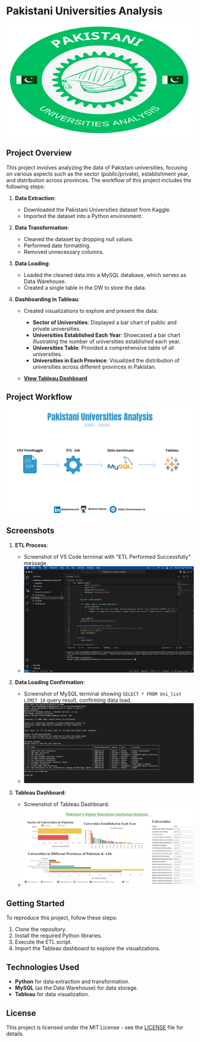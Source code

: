 # Pakistani Universities Analysis

<img src="https://github.com/Hanan-Nawaz/Pakistani_Universities_Analysis/blob/main/Supporting%20Material/logo.png" width="100%" height="300px"/>

## Project Overview

This project involves analyzing the data of Pakistani universities, focusing on various aspects such as the sector (public/private), establishment year, and distribution across provinces. The workflow of this project includes the following steps:

1. **Data Extraction**: 
   - Downloaded the Pakistani Universities dataset from Kaggle.
   - Imported the dataset into a Python environment.

2. **Data Transformation**:
   - Cleaned the dataset by dropping null values.
   - Performed date formatting.
   - Removed unnecessary columns.

3. **Data Loading**:
   - Loaded the cleaned data into a MySQL database, which serves as Data Warehouse.
   - Created a single table in the DW to store the data.

4. **Dashboarding in Tableau**:
   - Created visualizations to explore and present the data:
     - **Sector of Universities**: Displayed a bar chart of public and private universities.
     - **Universities Established Each Year**: Showcased a bar chart illustrating the number of universities established each year.
     - **Universities Table**: Provided a comprehensive table of all universities.
     - **Universities in Each Province**: Visualized the distribution of universities across different provinces in Pakistan.

   - **[View Tableau Dashboard](https://public.tableau.com/app/profile/abdul.hanan.nawaz/viz/Pakistani_Universities_Analysis/Dashboard1)**

## Project Workflow

![Workflow](https://github.com/Hanan-Nawaz/Pakistani_Universities_Analysis/blob/main/Supporting%20Material/workflow.png)

## Screenshots

1. **ETL Process**:
   - Screenshot of VS Code terminal with "ETL Performed Successfully" message.
   - ![ETL Success](https://github.com/Hanan-Nawaz/Pakistani_Universities_Analysis/blob/main/Supporting%20Material/terminal_image.png)

2. **Data Loading Confirmation**:
   - Screenshot of MySQL terminal showing `SELECT * FROM Uni_list LIMIT 10` query result, confirming data load.
   - ![MySQL Data Loaded](https://github.com/Hanan-Nawaz/Pakistani_Universities_Analysis/blob/main/Supporting%20Material/db.png)

2. **Tableau Dashboard**:
   - Screenshot of Tableau Dashboard.
   - ![Tableau Dashboard](https://github.com/Hanan-Nawaz/Pakistani_Universities_Analysis/blob/main/Supporting%20Material/dashboard.png)

## Getting Started

To reproduce this project, follow these steps:

1. Clone the repository.
2. Install the required Python libraries.
3. Execute the ETL script.
4. Import the Tableau dashboard to explore the visualizations.

## Technologies Used

- **Python** for data extraction and transformation.
- **MySQL** (as the Data Warehouse) for data storage.
- **Tableau** for data visualization.

## License

This project is licensed under the MIT License - see the [LICENSE](LICENSE) file for details.
